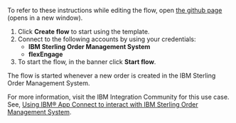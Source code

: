To refer to these instructions while editing the flow, open [the github page](https://github.com/ot4i/app-connect-templates/tree/main/resources/markdown//Create%20a%20pickup%20ready%20order%20event%20through%20flexEngage%20based%20on%20the%20IBM%20Sterling%20Order%20Management%20System%20delivery%20method_instructions.md) (opens in a new window).

1. Click **Create flow** to start using the template.
2. Connect to the following accounts by using your credentials:
   - **IBM Sterling Order Management System** 
   - **flexEngage**
3. To start the flow, in the banner click **Start flow**.

The flow is started whenever a new order is created in the IBM Sterling Order Management System.

For more information, visit the IBM Integration Community for this use case. See, [Using IBM® App Connect to interact with IBM Sterling Order Management System](https://community.ibm.com/community/user/integration/blogs/shamini-arumugam1/2022/06/23/using-ibm-app-connect-with-ibm-sterling-oms).

